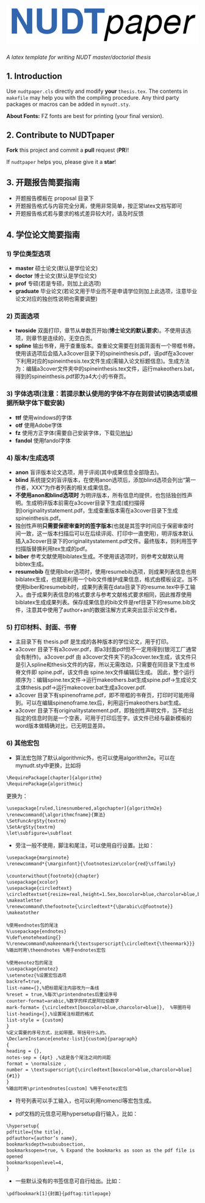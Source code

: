 # ![nudtpaper](figures/logo.png)

*A latex template for writing NUDT master/doctorial thesis*

## 1. Introduction

Use `nudtpaper.cls` directly and modify **your** `thesis.tex`. The contents in `makefile` may help you with the compiling procedure. Any third party packages or macros can be added in `mynudt.sty`.

**About Fonts:** FZ fonts are best for printing (your final version).

## 2. Contribute to NUDTpaper

**Fork** this project and commit a **pull** request (**PR**)!

If `nudtpaper` helps you, please give it a **star**!


## 3. 开题报告简要指南

+ 开题报告模板在 proposal 目录下
+ 开题报告格式与内容完全分离，使用非常简单，按正常latex文档写即可
+ 开题报告格式若与要求的格式差异较大时，请及时反馈

## 4. 学位论文简要指南


### 1) 学位类型选项

+  **master**    硕士论文(默认是学位论文)
+  **doctor**    博士论文(默认是学位论文)
+  **prof**      专硕(若是专硕，则加上此选项)
+  **graduate**  毕业论文(若论文用于毕业而不是申请学位则加上此选项，注意毕业论文对应的独创性说明也需要调整)

### 2) 页面选项

+  **twoside**   双面打印，章节从单数页开始(**博士论文的默认要求**)。不使用该选项，则章节是连续的，无空白页。
+  **spline**    输出书脊，用于查重版本。查重论文需要在封面背面有一个带框书脊。使用该选项后会插入a3cover目录下的spineinthesis.pdf，该pdf在a3cover下利用对应的spineinthesis.tex文件生成(需输入论文标题信息)。生成方法为：编辑a3cover文件夹中的spineinthesis.tex文件，运行makeothers.bat，得到的spineinthesis.pdf即为a4大小的书脊页。


### 3) 字体选项(注意：若提示默认使用的字体不存在则尝试切换选项或根据所缺字体下载安装)

+  **ttf**       使用windows的字体
+  **otf**       使用Adobe字体
+  **fz**        使用方正字体(需要自己安装字体，下载见[地址](https://github.com/liubenyuan/nudtpaper/issues/67))
+  **fandol**    使用fandol字体


### 4) 版本/生成选项

+  **anon**      盲评版本论文选项，用于评阅(其中成果信息全部隐去)。
+  **blind**     系统提交的盲评版本，在使用anon选项后，添加blind选项会列出“第一作者，XXX”为作者列表的相关成果信息。
+  **不使用anon和blind选项时** 为明评版本，所有信息均提供，也包括独创性声明。生成明评版本前需在a3cover目录下生成(或扫描得到)originalitystatement.pdf，生成查重版本需在a3cover目录下生成spineinthesis.pdf。
+  独创性声明**只需要保密审查时的签字版本**(也就是其签字时间应于保密审查时间一致，这一版本扫描后可以在后续评阅、打印中一直使用)，明评版本默认插入a3cover目录下的originalitystatement.pdf文件。最终版本，则利用签字扫描版替换利用tex生成的pdf。
+  **biber**     参考文献使用biblatex生成。不使用该选项时，则参考文献默认用bibtex生成。
+  **resumebib** 在使用biber选项时，使用resumebib选项，则成果列表信息也用biblatex生成，也就是利用一个bib文件维护成果信息，格式由模板设定。当不使用biber和resumebib时，成果列表需在data目录下的resume.tex中手工输入。由于成果列表信息的格式要求与参考文献格式要求相同，因此推荐使用biblatex生成成果列表。保存成果信息的bib文件是ref目录下的resume.bib文件，注意其中使用了author+an的数据注解方式来突出显示论文作者。


### 5) 打印材料、封面、书脊

+  主目录下有 thesis.pdf 是生成的各种版本的学位论文，用于打印。 
+  a3cover 目录下有a3cover.pdf，即a3封面pdf但不一定用得到(银河工厂通常会有制作)。a3cover.pdf 由 a3cover文件夹下的a3cover.tex生成，该文件只是引入spline和thesis文件的内容，所以无需改动，只需要在同目录下生成书脊文件即 spine.pdf，该文件由 spine.tex文件编辑后生成。
因此，整个运行顺序为：编辑spine.tex文件->运行makeothers.bat生成spine.pdf->生成论文主体thesis.pdf->运行makecover.bat生成a3cover.pdf.
+  a3cover 目录下有spinenoframe.pdf，即不带框的书脊页，打印时可能用得到。可以在编辑spinenoframe.tex后，利用运行makeothers.bat生成。
+  a3cover 目录下有originalitystatement.pdf，即独创性声明文件，当不给出指定的信息时则是一个空表，可用于打印后签字。该文件已经与最新模板的word版本做精确对比，已无明显差异。


### 6) 其他宏包

+  算法宏包除了默认algorithmic外，也可以使用algorithm2e。可以在mynudt.sty中更换，比如将
```
\RequirePackage[chapter]{algorithm}
\RequirePackage{algorithmic}
```
更换为：
```
\usepackage[ruled,linesnumbered,algochapter]{algorithm2e}
\renewcommand{\algorithmcfname}{算法}
\SetFuncArgSty{textrm}
\SetArgSty{textrm}
\let\subfigure=\subfloat
```
+  旁注一般不使用，脚注和尾注，可以使用自行设置。比如：
```
\usepackage{marginnote}
\renewcommand*{\marginfont}{\footnotesize\color{red}\sffamily}

\counterwithout{footnote}{chapter}
\usepackage{xcolor}
\usepackage{circledtext}
\circledtextset{resize=real,height=1.5ex,boxcolor=blue,charcolor=blue,boxlinewidth=1pt}
\makeatletter
\renewcommand\thefootnote{\circledtext*{\@arabic\c@footnote}}
\makeatother

%使用endnotes包的尾注
%\usepackage{endnotes}
%\def\enoteheading{}
%\renewcommand\makeenmark{\textsuperscript{\circledtext{\theenmark}}}
%输出时用\theendnotes %用于endnotes宏包

%使用enotez包的尾注
\usepackage{enotez}
\setenotez{%设置宏包选项
backref=true,
list-name={},%把标题尾注内容改为一条线
%reset = true,%每次\printendnotes后重设序号
counter-format=arabic,%数字的样式是阿拉伯数字
mark-format= {\circledtext[boxcolor=blue,charcolor=blue]},  %带圈符号
list-heading={},%设置尾注标题的格式
list-style = {custom}
}
%定义需要的序号方式，比如带圈，带括号什么的。
\DeclareInstance{enotez-list}{custom}{paragraph}
{
heading = {},
notes-sep = {4pt} ,%这是各个尾注之间的间距
format = \normalsize ,
number = \textsuperscript{\circledtext[boxcolor=blue,charcolor=blue]{#1}}
}
%输出时用\printendnotes[custom] %用于enotez宏包
```

+  符号列表可以手工输入，也可以利用nomencl等宏包生成。


+  pdf文档的元信息可用hypersetup自行输入，比如：

```
\hypersetup{
pdftitle={the title},
pdfauthor={author’s name},
bookmarksdepth=subsubsection,
bookmarksopen=true, % Expand the bookmarks as soon as the pdf file is opened
bookmarksopenlevel=4,
}
```


+  一些默认没有的书签信息可自行给出。比如：
```
\pdfbookmark[1]{封面}{pdftag:titlepage}
```
